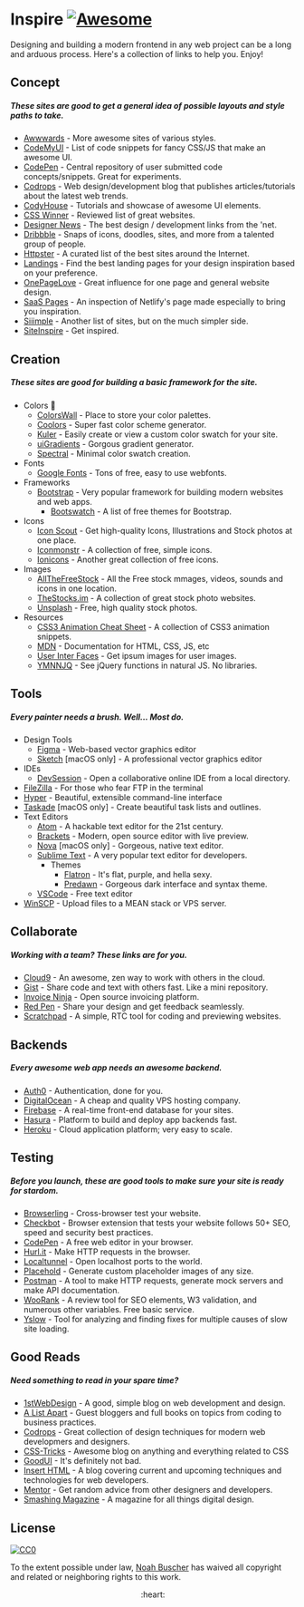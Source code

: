 Inspire [![Awesome](https://cdn.rawgit.com/sindresorhus/awesome/d7305f38d29fed78fa85652e3a63e154dd8e8829/media/badge.svg)](https://github.com/sindresorhus/awesome)
===

Designing and building a modern frontend in any web project can be a long and arduous process. Here's a collection of links to help you. Enjoy!

## Concept
##### These sites are good to get a general idea of possible layouts and style paths to take.

* [Awwwards](http://www.awwwards.com/) - More awesome sites of various styles.
* [CodeMyUI](https://codemyui.com/) - List of code snippets for fancy CSS/JS that make an awesome UI.
* [CodePen](http://codepen.io/) - Central repository of user submitted code concepts/snippets. Great for experiments.
* [Codrops](https://tympanus.net/codrops/) - Web design/development blog that publishes articles/tutorials about the latest web trends.
* [CodyHouse](https://codyhouse.co/) - Tutorials and showcase of awesome UI elements.
* [CSS Winner](http://www.csswinner.com/) - Reviewed list of great websites.
* [Designer News](https://www.designernews.co/) - The best design / development links from the 'net.
* [Dribbble](https://dribbble.com/) - Snaps of icons, doodles, sites, and more from a talented group of people.
* [Httpster](http://httpster.net/) - A curated list of the best sites around the Internet.
* [Landings](https://landings.dev/) - Find the best landing pages for your design inspiration based on your preference.
* [OnePageLove](https://onepagelove.com/) - Great influence for one page and general website design.
* [SaaS Pages](https://saaspages.xyz) - An inspection of Netlify's page made especially to bring you inspiration.
* [Siiimple](https://siiimple.com/) - Another list of sites, but on the much simpler side.
* [SiteInspire](http://www.siteinspire.com/) - Get inspired.

## Creation
##### These sites are good for building a basic framework for the site.

* Colors 🎨
  * [ColorsWall](https://colorswall.com/) - Place to store your color palettes.
  * [Coolors](https://coolors.co/) - Super fast color scheme generator.
  * [Kuler](https://color.adobe.com/) - Easily create or view a custom color swatch for your site.
  * [uiGradients](https://uigradients.com/) - Gorgous gradient generator.
  * [Spectral](http://jxnblk.com/Spectral/) - Minimal color swatch creation.
* Fonts
  * [Google Fonts](https://www.google.com/fonts) - Tons of free, easy to use webfonts.
* Frameworks
  * [Bootstrap](http://getbootstrap.com) - Very popular framework for building modern websites and web apps.
    * [Bootswatch](http://bootswatch.com) - A list of free themes for Bootstrap.
* Icons
  * [Icon Scout](https://iconscout.com) - Get high-quality Icons, Illustrations and Stock photos at one place.
  * [Iconmonstr](http://iconmonstr.com) - A collection of free, simple icons.
  * [Ionicons](http://ionicons.com) - Another great collection of free icons.
* Images
  * [AllTheFreeStock](http://allthefreestock.com/) - All the Free stock mmages, videos, sounds and icons in one location.
  * [TheStocks.im](http://thestocks.im) - A collection of great stock photo websites.
  * [Unsplash](https://unsplash.com) - Free, high quality stock photos.
* Resources
  * [CSS3 Animation Cheat Sheet](http://www.justinaguilar.com/animations/) - A collection of CSS3 animation snippets.
  * [MDN](https://developer.mozilla.org) - Documentation for HTML, CSS, JS, etc
  * [User Inter Faces](http://uifaces.com) - Get ipsum images for user images.
  * [YMNNJQ](http://youmightnotneedjquery.com) - See jQuery functions in natural JS. No libraries.

## Tools
##### Every painter needs a brush. Well... Most do.

* Design Tools
  * [Figma](https://figma.com) - Web-based vector graphics editor
  * [Sketch](https://sketchapp.com) [macOS only] - A professional vector graphics editor
* IDEs
  * [DevSession](https://devsession.js.org/) - Open a collaborative online IDE from a local directory.
* [FileZilla](https://filezilla-project.org) - For those who fear FTP in the terminal
* [Hyper](https://hyper.is) - Beautiful, extensible command-line interface
* [Taskade](https://www.taskade.com/) [macOS only] - Create beautiful task lists and outlines.
* Text Editors
  * [Atom](https://atom.io) - A hackable text editor for the 21st century.
  * [Brackets](http://brackets.io/) - Modern, open source editor with live preview.
  * [Nova](https://nova.app) [macOS only] - Gorgeous, native text editor.
  * [Sublime Text](https://www.sublimetext.com) - A very popular text editor for developers.
    * Themes
      * [Flatron](https://github.com/noahbuscher/Flatron) - It's flat, purple, and hella sexy.
      * [Predawn](https://github.com/jamiewilson/predawn) - Gorgeous dark interface and syntax theme.
  * [VSCode](https://code.visualstudio.com/) - Free text editor
* [WinSCP](http://winscp.net) - Upload files to a MEAN stack or VPS server.

## Collaborate
##### Working with a team? These links are for you.

* [Cloud9](https://c9.io) - An awesome, zen way to work with others in the cloud.
* [Gist](https://gist.github.com) - Share code and text with others fast. Like a mini repository.
* [Invoice Ninja](https://www.invoiceninja.com) - Open source invoicing platform.
* [Red Pen](https://redpen.io) - Share your design and get feedback seamlessly.
* [Scratchpad](http://scratchpad.io) - A simple, RTC tool for coding and previewing websites.

## Backends
##### Every awesome web app needs an awesome backend.

* [Auth0](https://auth0.com/) - Authentication, done for you.
* [DigitalOcean](https://www.digitalocean.com/) - A cheap and quality VPS hosting company.
* [Firebase](https://www.firebase.com) - A real-time front-end database for your sites.
* [Hasura](https://hasura.io) - Platform to build and deploy app backends fast.
* [Heroku](https://www.heroku.com) - Cloud application platform; very easy to scale.

## Testing
##### Before you launch, these are good tools to make sure your site is ready for stardom.

* [Browserling](https://www.browserling.com/) - Cross-browser test your website.
* [Checkbot](https://www.checkbot.io) - Browser extension that tests your website follows 50+ SEO, speed and security best practices.
* [CodePen](http://codepen.io) - A free web editor in your browser.
* [Hurl.it](https://www.hurl.it/) - Make HTTP requests in the browser.
* [Localtunnel](http://localtunnel.me) - Open localhost ports to the world.
* [Placehold](http://placehold.it) - Generate custom placeholder images of any size.
* [Postman](https://www.getpostman.com/) - A tool to make HTTP requests, generate mock servers and make API documentation.
* [WooRank](https://www.woorank.com/) - A review tool for SEO elements, W3 validation, and numerous other variables. Free basic service.
* [Yslow](http://yslow.org) - Tool for analyzing and finding fixes for multiple causes of slow site loading.

## Good Reads
##### Need something to read in your spare time?

* [1stWebDesign](http://www.1stwebdesigner.com/blog/) - A good, simple blog on web development and design.
* [A List Apart](http://alistapart.com) - Guest bloggers and full books on topics from coding to business practices.
* [Codrops](http://tympanus.net/codrops/) - Great collection of design techniques for modern web developmers and designers.
* [CSS-Tricks](https://css-tricks.com/) - Awesome blog on anything and everything related to CSS
* [GoodUI](http://goodui.org) - It's definitely not bad.
* [Insert HTML](http://www.inserthtml.com) - A blog covering current and upcoming techniques and technologies for web developers.
* [Mentor](http://www.mentor.so/) - Get random advice from other designers and developers.
* [Smashing Magazine](http://www.smashingmagazine.com) - A magazine for all things digital design.

## License

[![CC0](http://i.creativecommons.org/p/zero/1.0/88x31.png)](http://creativecommons.org/publicdomain/zero/1.0/)

To the extent possible under law, [Noah Buscher](http://noahbuscher.com) has waived all copyright and related or neighboring rights to this work.

<div align="center">:heart:</div>
